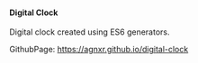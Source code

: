 #### Digital Clock

Digital clock created using ES6 generators.

GithubPage: https://agnxr.github.io/digital-clock
